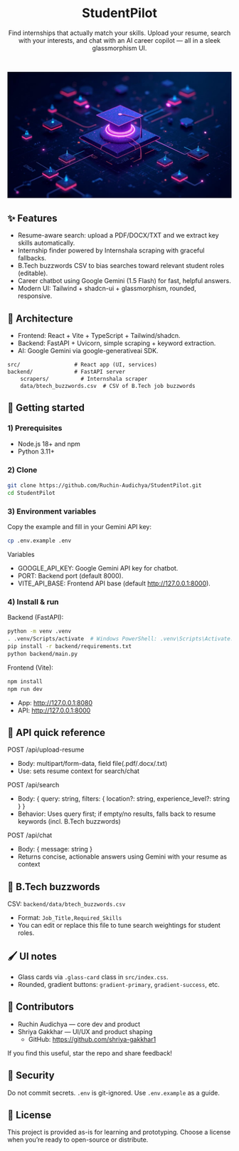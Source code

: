 <div align="center">

# StudentPilot

Find internships that actually match your skills. Upload your resume, search with your interests, and chat with an AI career copilot — all in a sleek glassmorphism UI.

<br/>

![Hero](./src/assets/hero-nexus.jpg)

</div>

## ✨ Features

- Resume-aware search: upload a PDF/DOCX/TXT and we extract key skills automatically.
- Internship finder powered by Internshala scraping with graceful fallbacks.
- B.Tech buzzwords CSV to bias searches toward relevant student roles (editable).
- Career chatbot using Google Gemini (1.5 Flash) for fast, helpful answers.
- Modern UI: Tailwind + shadcn-ui + glassmorphism, rounded, responsive.

## 🧭 Architecture

- Frontend: React + Vite + TypeScript + Tailwind/shadcn.
- Backend: FastAPI + Uvicorn, simple scraping + keyword extraction.
- AI: Google Gemini via google-generativeai SDK.

```
src/                 # React app (UI, services)
backend/             # FastAPI server
	scrapers/          # Internshala scraper
	data/btech_buzzwords.csv  # CSV of B.Tech job buzzwords
```

## 🚀 Getting started

### 1) Prerequisites

- Node.js 18+ and npm
- Python 3.11+

### 2) Clone

```bash
git clone https://github.com/Ruchin-Audichya/StudentPilot.git
cd StudentPilot
```

### 3) Environment variables

Copy the example and fill in your Gemini API key:

```bash
cp .env.example .env
```

Variables
- GOOGLE_API_KEY: Google Gemini API key for chatbot.
- PORT: Backend port (default 8000).
- VITE_API_BASE: Frontend API base (default http://127.0.0.1:8000).

### 4) Install & run

Backend (FastAPI):

```bash
python -m venv .venv
. .venv/Scripts/activate  # Windows PowerShell: .venv\Scripts\Activate.ps1
pip install -r backend/requirements.txt
python backend/main.py
```

Frontend (Vite):

```bash
npm install
npm run dev
```

- App: http://127.0.0.1:8080
- API: http://127.0.0.1:8000

## 🔌 API quick reference

POST /api/upload-resume
- Body: multipart/form-data, field file(.pdf/.docx/.txt)
- Use: sets resume context for search/chat

POST /api/search
- Body: { query: string, filters: { location?: string, experience_level?: string } }
- Behavior: Uses query first; if empty/no results, falls back to resume keywords (incl. B.Tech buzzwords)

POST /api/chat
- Body: { message: string }
- Returns concise, actionable answers using Gemini with your resume as context

## 🧠 B.Tech buzzwords

CSV: `backend/data/btech_buzzwords.csv`
- Format: `Job_Title,Required_Skills`
- You can edit or replace this file to tune search weightings for student roles.

## 🖌️ UI notes

- Glass cards via `.glass-card` class in `src/index.css`.
- Rounded, gradient buttons: `gradient-primary`, `gradient-success`, etc.

## 🤝 Contributors

- Ruchin Audichya — core dev and product
- Shriya Gakkhar — UI/UX and product shaping
	- GitHub: https://github.com/shriya-gakkhar1

If you find this useful, star the repo and share feedback!

## 🔐 Security

Do not commit secrets. `.env` is git-ignored. Use `.env.example` as a guide.

## 📄 License

This project is provided as-is for learning and prototyping. Choose a license when you’re ready to open-source or distribute.
